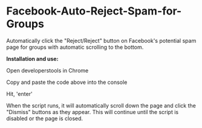 # Facebook-Auto-Reject-Spam-for-Groups
Automatically click the "Reject/Reject" button on Facebook's potential spam page for groups with automatic scrolling to the bottom.


**Installation and use:**

Open developerstools in Chrome

Copy and paste the code above into the console

Hit, 'enter'

When the script runs, it will automatically scroll down the page and click the "Dismiss" buttons as they appear. This will continue until the script is disabled or the page is closed.
